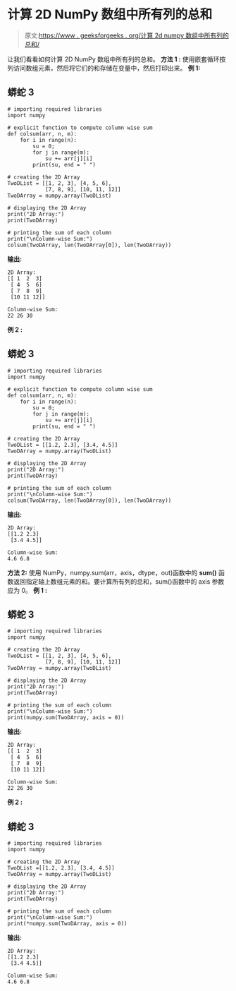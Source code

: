 # 计算 2D NumPy 数组中所有列的总和

> 原文:[https://www . geeksforgeeks . org/计算 2d numpy 数组中所有列的总和/](https://www.geeksforgeeks.org/calculate-the-sum-of-all-columns-in-a-2d-numpy-array/)

让我们看看如何计算 2D NumPy 数组中所有列的总和。
**方法 1 :** 使用嵌套循环按列访问数组元素，然后将它们的和存储在变量中，然后打印出来。
**例 1:**

## 蟒蛇 3

```
# importing required libraries
import numpy

# explicit function to compute column wise sum
def colsum(arr, n, m):
    for i in range(n):
        su = 0;
        for j in range(m):
            su += arr[j][i]
        print(su, end = " ")   

# creating the 2D Array
TwoDList = [[1, 2, 3], [4, 5, 6],
            [7, 8, 9], [10, 11, 12]]
TwoDArray = numpy.array(TwoDList)

# displaying the 2D Array
print("2D Array:")
print(TwoDArray)

# printing the sum of each column
print("\nColumn-wise Sum:")
colsum(TwoDArray, len(TwoDArray[0]), len(TwoDArray))
```

**输出:**

```
2D Array:
[[ 1  2  3]
 [ 4  5  6]
 [ 7  8  9]
 [10 11 12]]

Column-wise Sum:
22 26 30 
```

**例 2 :**

## 蟒蛇 3

```
# importing required libraries
import numpy

# explicit function to compute column wise sum
def colsum(arr, n, m):
    for i in range(n):
        su = 0;
        for j in range(m):
            su += arr[j][i]
        print(su, end = " ")   

# creating the 2D Array
TwoDList = [[1.2, 2.3], [3.4, 4.5]]
TwoDArray = numpy.array(TwoDList)

# displaying the 2D Array
print("2D Array:")
print(TwoDArray)

# printing the sum of each column
print("\nColumn-wise Sum:")
colsum(TwoDArray, len(TwoDArray[0]), len(TwoDArray))
```

**输出:**

```
2D Array:
[[1.2 2.3]
 [3.4 4.5]]

Column-wise Sum:
4.6 6.8 
```

**方法 2:** 使用 NumPy，numpy.sum(arr，axis，dtype，out)函数中的 **sum()** 函数返回指定轴上数组元素的和。要计算所有列的总和，sum()函数中的 axis 参数应为 0。
**例 1 :**

## 蟒蛇 3

```
# importing required libraries
import numpy

# creating the 2D Array
TwoDList = [[1, 2, 3], [4, 5, 6],
            [7, 8, 9], [10, 11, 12]]
TwoDArray = numpy.array(TwoDList)

# displaying the 2D Array
print("2D Array:")
print(TwoDArray)

# printing the sum of each column
print("\nColumn-wise Sum:")
print(numpy.sum(TwoDArray, axis = 0))
```

**输出:**

```
2D Array:
[[ 1  2  3]
 [ 4  5  6]
 [ 7  8  9]
 [10 11 12]]

Column-wise Sum:
22 26 30
```

**例 2 :**

## 蟒蛇 3

```
# importing required libraries
import numpy

# creating the 2D Array
TwoDList =[[1.2, 2.3], [3.4, 4.5]]
TwoDArray = numpy.array(TwoDList)

# displaying the 2D Array
print("2D Array:")
print(TwoDArray)

# printing the sum of each column
print("\nColumn-wise Sum:")
print(*numpy.sum(TwoDArray, axis = 0))
```

**输出:**

```
2D Array:
[[1.2 2.3]
 [3.4 4.5]]

Column-wise Sum:
4.6 6.8
```